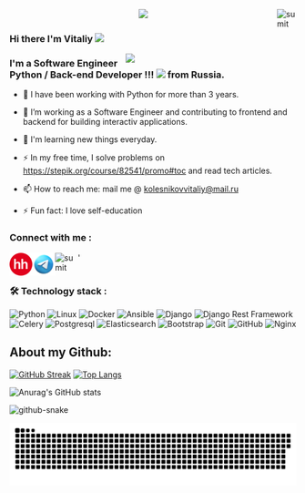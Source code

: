 [<img align="right" alt="sumit" width="34px" src="https://img.icons8.com/bubbles/50/000000/like.png"/>](https://kolesnikovvitaliy.github.io)

<div id="header" align="center">
  <img src="https://media.giphy.com/media/M9gbBd9nbDrOTu1Mqx/giphy.gif" width="100"/>
</div>

### Hi there I'm Vitaliy  <img src="https://media.giphy.com/media/hvRJCLFzcasrR4ia7z/giphy.gif" width="40">

<img align="right" src="https://media.giphy.com/media/dWesBcTLavkZuG35MI/giphy.gif" width="300"/>

### I'm a Software Engineer Python / Back-end Developer !!! <img src="https://media.giphy.com/media/WUlplcMpOCEmTGBtBW/giphy.gif" width="30"> from Russia.

- :telescope: I have been working with Python for more than 3 years.
- :seedling: I’m working as a Software Engineer and contributing to frontend and backend for building interactiv applications.
- 👯 I'm learning new things everyday.
- :zap: In my free time, I solve problems on https://stepik.org/course/82541/promo#toc and read tech articles.
- :mailbox: How to reach me: 
    mail me @ kolesnikovvitaliy@mail.ru
    
- ⚡ Fun fact: I love self-education

### Connect with me :

[<img align="left" alt="sumit" width="40px" src="https://github.com/kolesnikovvitaliy/kolesnikovvitaliy/blob/main/images/min-hh-red.png"/>](https://taganrog.hh.ru/resume/13eae788ff0bee7f2f0039ed1f6d7145434a69)
[<img align="left" alt="sumit" width="40px" src="https://github.com/kolesnikovvitaliy/kolesnikovvitaliy/blob/main/images/icons8-телеграм-94.png"/>](https://t.me/vitaliykolesnikov)
[<img align="left" alt="sumit" width="40px" src="https://img.icons8.com/bubbles/50/000000/github.png"/>](https://github.com/kolesnikovvitaliy)'
#

### :hammer_and_wrench: Technology stack :


![Python](https://img.shields.io/badge/-Python-black?style=flat-square&logo=Python)
![Linux](https://img.shields.io/badge/Linux-black?style=flat-square&logo=linux)
![Docker](https://img.shields.io/badge/-Docker-46a2f1?style=flat-square&logo=docker&logoColor=white)
![Ansible](https://img.shields.io/badge/-Ansible-ffce5a?style=flat-square&logo=Ansible)
![Django](https://img.shields.io/badge/-Django-0aad48?style=flat-square&logo=Django)
![Django Rest Framework](https://img.shields.io/badge/DRF-red?style=flat-square&logo=Django)
![Celery](https://img.shields.io/badge/-Celery-%2300C7B7?style=flat-square&logo=Celery)
![Postgresql](https://img.shields.io/badge/-Postgresql-%232c3e50?style=flat-square&logo=Postgresql)
![Elasticsearch](https://img.shields.io/badge/-Elasticsearch-F04E97?style=flat-square&logo=Elasticsearch)
![Bootstrap](https://img.shields.io/badge/-Bootstrap-573D7C?style=flat-square&logo=Bootstrap&logoColor=whiter)
![Git](https://img.shields.io/badge/-Git-black?style=flat-square&logo=git)
![GitHub](https://img.shields.io/badge/-GitHub-181717?style=flat-square&logo=github)
![Nginx](https://img.shields.io/badge/-Nginx-029339?style=flat-square&logo=Nginx)



## About my Github:

[![GitHub Streak](http://github-readme-streak-stats.herokuapp.com?user=kolesnikovvitaliy&theme=prussian&hide_border=true&type=png)](https://git.io/streak-stats)
[![Top Langs](https://github-readme-stats.vercel.app/api/top-langs/?username=kolesnikovvitaliy)](https://github.com/anuraghazra/github-readme-stats)

![Anurag's GitHub stats](https://github-readme-stats.vercel.app/api?username=kolesnikovvitaliy&show_icons=true&theme=radical)


<picture>
  <source media="(prefers-color-scheme: dark)" srcset="github-snake-dark.svg">
  <source media="(prefers-color-scheme: light)" srcset="github-snake.svg">
  <img alt="github-snake" src="github-snake.svg">
</picture>



![Snake Status](./images/github-kolesnikovvitaliy-snake.svg)


